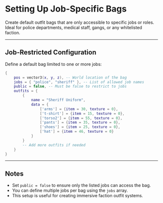 # Setting Up Job-Specific Bags

Create default outfit bags that are only accessible to specific jobs or roles. Ideal for police departments, medical staff, gangs, or any whitelisted faction.

***

## Job-Restricted Configuration

Define a default bag limited to one or more jobs:

```lua
{
    pos = vector3(x, y, z), -- World location of the bag
    jobs = { "police", "sheriff" }, -- List of allowed job names
    public = false, -- Must be false to restrict to jobs
    outfits = {
        {
            name = "Sheriff Uniform",
            data = {
                ['arms'] = {item = 30, texture = 0},
                ['t-shirt'] = {item = 15, texture = 0},
                ['torso2'] = {item = 55, texture = 0},
                ['pants'] = {item = 35, texture = 0},
                ['shoes'] = {item = 25, texture = 0},
                ['hat'] = {item = 46, texture = 0}
            }
        }
        -- Add more outfits if needed
    }
}
```

***

## Notes

* Set `public = false` to ensure only the listed jobs can access the bag.
* You can define multiple jobs per bag using the `jobs` array.
* This setup is useful for creating immersive faction outfit systems.
